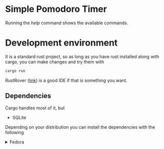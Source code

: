 # Simple Pomodoro Timer 

Running the _help_ command shows the available commands. 

# Development environment
It is a standard rust project, so as long as you have rust installed along with cargo, you can make changes and try them
with 
```bash
cargo run
```

RustRover ([link](https://www.jetbrains.com/rust/)) is a good IDE if that is something you want.

## Dependencies
Cargo handles most of it, but

- SQLite

Depending on your distribution you can install the dependencies with the following
<details>
<summary>Fedora</summary>

```bash
dnf install libsq3-devel
```

</details>
